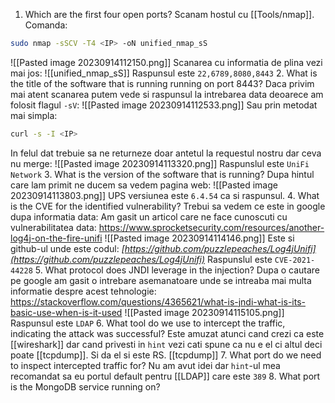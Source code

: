 1. Which are the first four open ports?
Scanam hostul cu [[Tools/nmap]].
Comanda:
```bash
sudo nmap -sSCV -T4 <IP> -oN unified_nmap_sS
 ```
 ![[Pasted image 20230914112150.png]]
 Scanarea cu informatia de plina vezi mai jos:
 ![[unified_nmap_sS]]
 Raspunsul este `22,6789,8080,8443`
 2. What is the title of the software that is running running on port 8443?
Daca privim mai atent scanarea putem vede si raspunsul la intrebarea data deoarece am folosit flagul `-sV`:
![[Pasted image 20230914112533.png]]
Sau prin metodat mai simpla:
```bash
curl -s -I <IP>
```
In felul dat trebuie sa ne returneze doar antetul la requestul nostru dar ceva nu merge:
![[Pasted image 20230914113320.png]]
Raspunslul este `UniFi Network`
3. What is the version of the software that is running?
Dupa hintul care lam primit ne ducem sa vedem pagina web:
![[Pasted image 20230914113803.png]]
UPS versiunea este `6.4.54` ca si raspunsul.
4. What is the CVE for the identified vulnerability?
Trebui sa vedem ce este in google dupa informatia data:
Am gasit un articol care ne face cunoscuti cu vulnerabilitatea data:
https://www.sprocketsecurity.com/resources/another-log4j-on-the-fire-unifi
![[Pasted image 20230914114146.png]]
Este si github-ul unde este codul:
_[https://github.com/puzzlepeaches/Log4jUnifi](https://github.com/puzzlepeaches/Log4jUnifi)_
Raspunslul este `CVE-2021-44228`
5. What protocol does JNDI leverage in the injection?
Dupa o cautare pe google am gasit o intrebare asemanatoare unde se intreaba mai multa informatie despre acest tehnologie:
https://stackoverflow.com/questions/4365621/what-is-jndi-what-is-its-basic-use-when-is-it-used
![[Pasted image 20230914115105.png]]
Raspunsul este `LDAP`
6. What tool do we use to intercept the traffic, indicating the attack was successful?
Este amuzat atunci cand crezi ca este [[wireshark]] dar cand privesti in `hint` vezi cati spune ca nu e el ci altul deci poate [[tcpdump]]. Si da el si este 
RS. [[tcpdump]]
7. What port do we need to inspect intercepted traffic for?
Nu am avut idei dar `hint`-ul mea recomandat sa eu portul default pentru [[LDAP]] care este `389`
8. What port is the MongoDB service running on?
